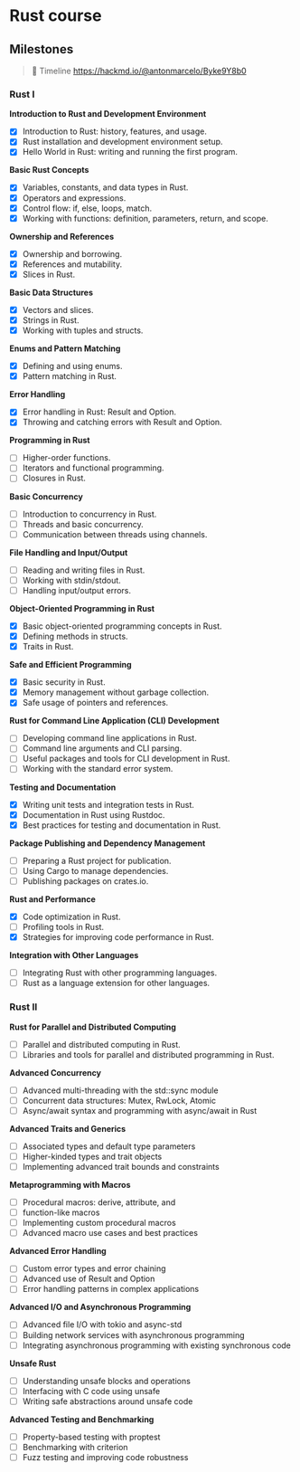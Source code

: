 # Rust course 

## Milestones

> 🎈 Timeline https://hackmd.io/@antonmarcelo/Byke9Y8b0

### Rust I

**Introduction to Rust and Development Environment**
- [x] Introduction to Rust: history, features, and usage.
- [x] Rust installation and development environment setup.
- [x] Hello World in Rust: writing and running the first program.

**Basic Rust Concepts**
- [x] Variables, constants, and data types in Rust.
- [x] Operators and expressions.
- [x] Control flow: if, else, loops, match.
- [x] Working with functions: definition, parameters, return, and scope.

**Ownership and References**
- [x] Ownership and borrowing.
- [x] References and mutability.
- [x] Slices in Rust.

**Basic Data Structures**
- [x] Vectors and slices.
- [x] Strings in Rust.
- [x] Working with tuples and structs.

**Enums and Pattern Matching**
- [x] Defining and using enums.
- [x] Pattern matching in Rust.

**Error Handling**
- [x] Error handling in Rust: Result and Option.
- [x] Throwing and catching errors with Result and Option.

**Programming in Rust**
- [ ] Higher-order functions.
- [ ] Iterators and functional programming.
- [ ] Closures in Rust.

**Basic Concurrency**
- [ ] Introduction to concurrency in Rust.
- [ ] Threads and basic concurrency.
- [ ] Communication between threads using channels.

**File Handling and Input/Output**
- [ ] Reading and writing files in Rust.
- [ ] Working with stdin/stdout.
- [ ] Handling input/output errors.

**Object-Oriented Programming in Rust**
- [x] Basic object-oriented programming concepts in Rust.
- [x] Defining methods in structs.
- [x] Traits in Rust.

**Safe and Efficient Programming**
- [x] Basic security in Rust.
- [x] Memory management without garbage collection.
- [x] Safe usage of pointers and references.

**Rust for Command Line Application (CLI) Development**
- [ ] Developing command line applications in Rust.
- [ ] Command line arguments and CLI parsing.
- [ ] Useful packages and tools for CLI development in Rust.
- [ ] Working with the standard error system.

**Testing and Documentation**
- [x] Writing unit tests and integration tests in Rust.
- [x] Documentation in Rust using Rustdoc.
- [x] Best practices for testing and documentation in Rust.

**Package Publishing and Dependency Management**
- [ ] Preparing a Rust project for publication.
- [ ] Using Cargo to manage dependencies.
- [ ] Publishing packages on crates.io.

**Rust and Performance**
- [x] Code optimization in Rust.
- [ ] Profiling tools in Rust.
- [x] Strategies for improving code performance in Rust.

**Integration with Other Languages**
- [ ] Integrating Rust with other programming languages.
- [ ] Rust as a language extension for other languages.

### Rust II

**Rust for Parallel and Distributed Computing**
- [ ] Parallel and distributed computing in Rust.
- [ ] Libraries and tools for parallel and distributed programming in Rust.

**Advanced Concurrency**
- [ ] Advanced multi-threading with the std::sync module
- [ ] Concurrent data structures: Mutex, RwLock, Atomic
- [ ] Async/await syntax and programming with async/await in Rust

**Advanced Traits and Generics**
- [ ] Associated types and default type parameters
- [ ] Higher-kinded types and trait objects
- [ ] Implementing advanced trait bounds and constraints

**Metaprogramming with Macros**
- [ ] Procedural macros: derive, attribute, and
- [ ] function-like macros
- [ ] Implementing custom procedural macros
- [ ] Advanced macro use cases and best practices

**Advanced Error Handling**
- [ ] Custom error types and error chaining
- [ ] Advanced use of Result and Option
- [ ] Error handling patterns in complex applications

**Advanced I/O and Asynchronous Programming**
- [ ] Advanced file I/O with tokio and async-std
- [ ] Building network services with asynchronous programming
- [ ] Integrating asynchronous programming with existing synchronous code

**Unsafe Rust**
- [ ] Understanding unsafe blocks and operations
- [ ] Interfacing with C code using unsafe
- [ ] Writing safe abstractions around unsafe code

**Advanced Testing and Benchmarking**
- [ ] Property-based testing with proptest
- [ ] Benchmarking with criterion
- [ ] Fuzz testing and improving code robustness
